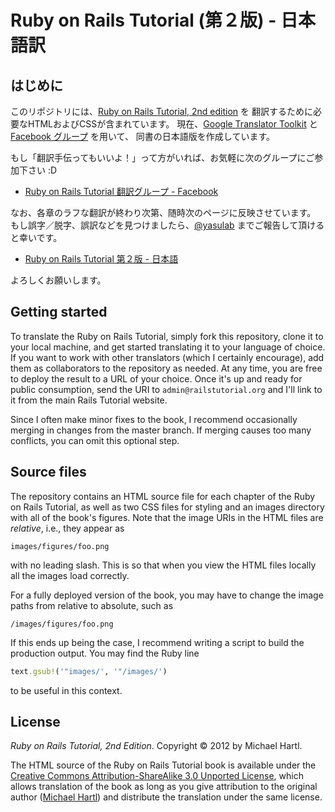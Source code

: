 # Ruby on Rails Tutorial (第２版) - 日本語訳

## はじめに

このリポジトリには、[Ruby on Rails Tutorial, 2nd edition](http://railstutorial.org/) を
翻訳するために必要なHTMLおよびCSSが含まれています。
現在、[Google Translator Toolkit](http://translate.google.com/toolkit/) と
[Facebook グループ](https://www.facebook.com/groups/japanese.railstutorial.org/) を用いて、
同書の日本語版を作成しています。

もし「翻訳手伝ってもいいよ！」って方がいれば、お気軽に次のグループにご参加下さい :D

- [Ruby on Rails Tutorial 翻訳グループ - Facebook](https://www.facebook.com/groups/japanese.railstutorial.org/)

なお、各章のラフな翻訳が終わり次第、随時次のページに反映させています。
もし誤字／脱字、誤訳などを見つけましたら、[@yasulab](http://twitter.com/yasulab) までご報告して頂けると幸いです。

- [Ruby on Rails Tutorial 第２版 - 日本語](http://railstutorial-ja.herokuapp.com/)

よろしくお願いします。

## Getting started

To translate the Ruby on Rails Tutorial, simply fork this repository, clone it to your local machine, and get started translating it to your language of choice. If you want to work with other translators (which I certainly encourage), add them as collaborators to the repository as needed. At any time, you are free to deploy the result to a URL of your choice. Once it's up and ready for public consumption, send the URI to `admin@railstutorial.org` and I'll link to it from the main Rails Tutorial website.

Since I often make minor fixes to the book, I recommend occasionally merging in changes from the master branch. If merging causes too many conflicts, you can omit this optional step.

## Source files

The repository contains an HTML source file for each chapter of the Ruby on Rails Tutorial, as well as two CSS files for styling and an images directory with all of the book's figures. Note that the image URIs in the HTML files are *relative*, i.e., they appear as

    images/figures/foo.png

with no leading slash. This is so that when you view the HTML files locally all the images load correctly. 

For a fully deployed version of the book, you may have to change the image paths from relative to absolute, such as

    /images/figures/foo.png

If this ends up being the case, I recommend writing a script to build the production output. You may find the Ruby line

```ruby
text.gsub!('"images/', '"/images/')
```

to be useful in this context.

## License

*Ruby on Rails Tutorial, 2nd Edition*. Copyright &copy; 2012 by Michael Hartl.

The HTML source of the Ruby on Rails Tutorial book is available under the [Creative Commons Attribution-ShareAlike 3.0 Unported License](http://creativecommons.org/licenses/by-sa/3.0/), which allows translation of the book as long as you give attribution to the original author ([Michael Hartl](http://michaelhartl.com/)) and distribute the translation under the same license.
